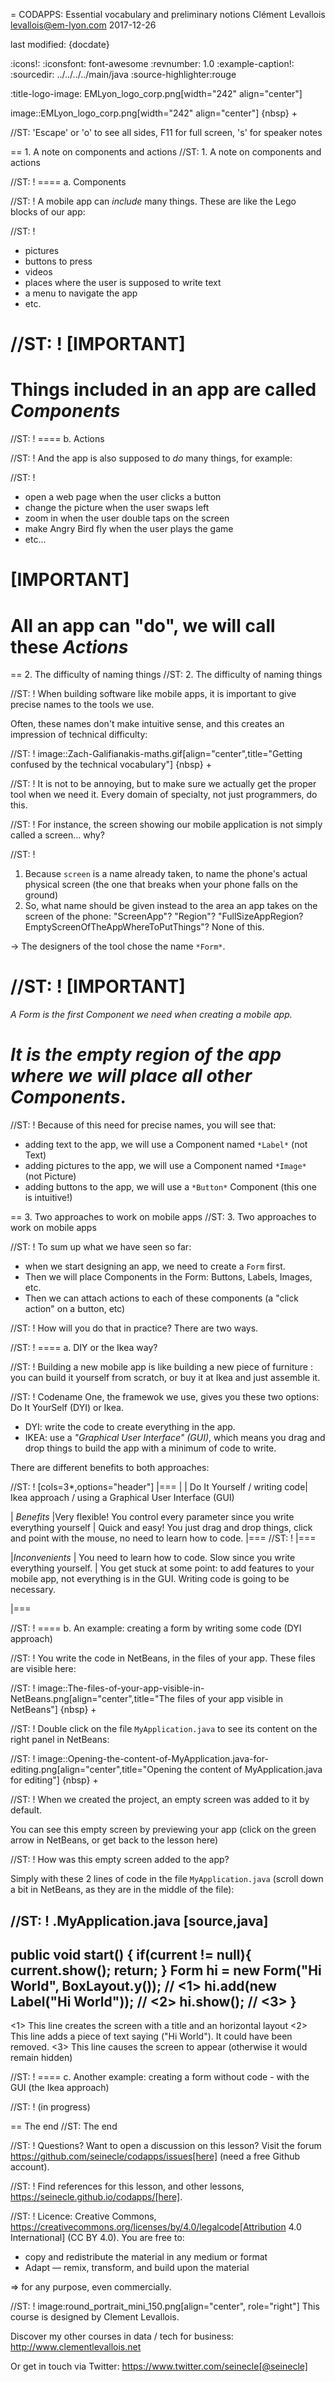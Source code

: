 = CODAPPS: Essential vocabulary and preliminary notions
Clément Levallois <levallois@em-lyon.com>
2017-12-26

last modified: {docdate}

:icons!:
:iconsfont:   font-awesome
:revnumber: 1.0
:example-caption!:
:sourcedir: ../../../../main/java
:source-highlighter:rouge

:title-logo-image: EMLyon_logo_corp.png[width="242" align="center"]

image::EMLyon_logo_corp.png[width="242" align="center"]
{nbsp} +

//ST: 'Escape' or 'o' to see all sides, F11 for full screen, 's' for speaker notes

== 1. A note on components and actions
//ST: 1. A note on components and actions

//ST: !
==== a. Components

//ST: !
A mobile app can *include* many things. These are like the Lego blocks of our app:

//ST: !
- pictures
- buttons to press
- videos
- places where the user is supposed to write text
- a menu to navigate the app
- etc.

//ST: !
[IMPORTANT]
====
Things included in an app are called *Components*
====

//ST: !
==== b. Actions

//ST: !
And the app is also supposed to *do* many things, for example:

//ST: !
- open a web page when the user clicks a button
- change the picture when the user swaps left
- zoom in when the user double taps on the screen
- make Angry Bird fly when the user plays the game
- etc...

[IMPORTANT]
====
All an app can "do", we will call these *Actions*
====

== 2. The difficulty of naming things
//ST: 2. The difficulty of naming things

//ST: !
When building software like mobile apps, it is important to give precise names to the tools we use.

Often, these names don't make intuitive sense, and this creates an impression of technical difficulty:

//ST: !
image::Zach-Galifianakis-maths.gif[align="center",title="Getting confused by the technical vocabulary"]
{nbsp} +

//ST: !
It is not to be annoying, but to make sure we actually get the proper tool when we need it. Every domain of specialty, not just programmers, do this.

//ST: !
For instance, the screen showing our mobile application is not simply called a screen... why?

//ST: !
1. Because `screen` is a name already taken, to name the phone's actual physical screen (the one that breaks when your phone falls on the ground)
2. So, what name should be given instead to the area an app takes on the screen of the phone: "ScreenApp"? "Region"? "FullSizeAppRegion? EmptyScreenOfTheAppWhereToPutThings"? None of this.

->  The designers of the tool chose the name `*Form*`.

//ST: !
[IMPORTANT]
====
*A Form is the first Component we need when creating a mobile app.*

*It is the empty region of the app where we will place all other Components*.
====

//ST: !
Because of this need for precise names, you will see that:

- adding text to the app, we will use a Component named `*Label*` (not Text)
- adding pictures to the app, we will use a Component named `*Image*` (not Picture)
- adding buttons to the app, we will use a `*Button*` Component (this one is intuitive!)

== 3. Two approaches to work on mobile apps
//ST: 3. Two approaches to work on mobile apps

//ST: !
To sum up what we have seen so far:

- when we start designing an app, we need to create a `Form` first.
- Then we will place Components in the Form: Buttons, Labels, Images, etc.
- Then we can attach actions to each of these components (a "click action" on a button, etc)

//ST: !
How will you do that in practice? There are two ways.

//ST: !
==== a. DIY or the Ikea way?

//ST: !
Building a new mobile app is like building a new piece of furniture : you can build it yourself from scratch, or buy it at Ikea and just assemble it.

//ST: !
Codename One, the framewok we use, gives you these two options: Do It YourSelf (DYI) or Ikea.

- DYI: write the code to create everything in the app.
- IKEA: use a *"Graphical User Interface" (GUI)*, which means you drag and drop things to build the app with a minimum of code to write.

There are different benefits to both approaches:

//ST: !
[cols=3*,options="header"]
|===
|                         | Do It Yourself / writing code| Ikea approach / using a Graphical User Interface (GUI)

| *Benefits*                |Very flexible! You control every parameter since you write everything yourself | Quick and easy! You just drag and drop things, click and point with the mouse, no need to learn how to code.
|===
//ST: !
|===

|*Inconvenients* | You need to learn how to code. Slow since you write everything yourself. | You get stuck at some point: to add features to your mobile app, not everything is in the GUI. Writing code is going to be necessary.

|===


//ST: !
==== b. An example: creating a form by writing some code (DYI approach)

//ST: !
You write the code in NetBeans, in the files of your app. These files are visible here:

//ST: !
image::The-files-of-your-app-visible-in-NetBeans.png[align="center",title="The files of your app visible in NetBeans"]
{nbsp} +

//ST: !
Double click on the file `MyApplication.java` to see its content on the right panel in NetBeans:

//ST: !
image::Opening-the-content-of-MyApplication.java-for-editing.png[align="center",title="Opening the content of MyApplication.java for editing"]
{nbsp} +

//ST: !
When we created the project, an empty screen was added to it by default.

You can see this empty screen by previewing your app (click on the green arrow in NetBeans, or get back to the lesson here)


//ST: !
How was this empty screen added to the app?

Simply with these 2 lines of code in the file `MyApplication.java` (scroll down a bit in NetBeans, as they are in the middle of the file):

//ST: !
.MyApplication.java
[source,java]
----
public void start() {
    if(current != null){
        current.show();
        return;
    }
    Form hi = new Form("Hi World", BoxLayout.y()); // <1>
    hi.add(new Label("Hi World")); // <2>
    hi.show(); // <3>
}
----
<1> This line creates the screen with a title and an horizontal layout
<2> This line adds a piece of text saying ("Hi World"). It could have been removed.
<3> This line causes the screen to appear (otherwise it would remain hidden)

//ST: !
==== c. Another example: creating a form without code - with the GUI (the Ikea approach)

//ST: !
(in progress)


== The end
//ST: The end

//ST: !
Questions? Want to open a discussion on this lesson? Visit the forum https://github.com/seinecle/codapps/issues[here] (need a free Github account).

//ST: !
Find references for this lesson, and other lessons, https://seinecle.github.io/codapps/[here].

//ST: !
Licence: Creative Commons, https://creativecommons.org/licenses/by/4.0/legalcode[Attribution 4.0 International] (CC BY 4.0).
You are free to:

- copy and redistribute the material in any medium or format
- Adapt — remix, transform, and build upon the material

=> for any purpose, even commercially.

//ST: !
image:round_portrait_mini_150.png[align="center", role="right"]
This course is designed by Clement Levallois.

Discover my other courses in data / tech for business: http://www.clementlevallois.net

Or get in touch via Twitter: https://www.twitter.com/seinecle[@seinecle]
